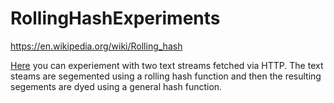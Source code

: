 # RollingHashExperiments
https://en.wikipedia.org/wiki/Rolling_hash

[Here](https://lichtso.github.io/RollingHashExperiments/index.html) you can experiement with two text streams fetched via HTTP. The text steams are segemented using a rolling hash function and then the resulting segements are dyed using a general hash function.
